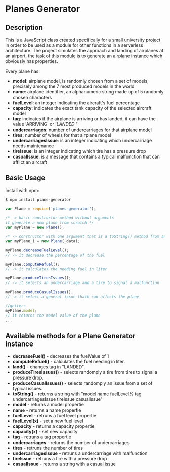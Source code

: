# Planes Generator

## Description 
This is a JavaScript class created specifically for a small university project in order to be used as a module for other functions in a serverless architecture. 
The project simulates the approach and landing of airplanes at an airport, the task of this module is to generate an airplane instance which obviously has properties.

Every plane has:
  - **model**: airplane model, is randomly chosen from a set of models, precisely among the 7 most produced models in the world
  - **name**: airplane identifier, an alphanumeric string made up of 5 randomly chosen characters
  - **fuelLevel**: an integer indicating the aircraft's fuel percentage
  - **capacity**: indicates the exact tank capacity of the selected aircraft model
  - **tag**: indicates if the airplane is arriving or has landed, it can have the value 'ARRIVING' or '_LANDED_ "
  - **undercarriages**: number of undercarriages for that airplane model
  - **tires**: number of wheels for that airplane model
  - **undercarriagesIssue**: is an integer indicating which undercarriage needs maintenance
  - **tireIssue**: is an integer indicating which tire has a pressure drop
  - **casualIssue**: is a message that contains a typical malfunction that can afflict an aircraft

## Basic Usage
Install with npm:
```bash
$ npm install plane-generator
```

```javascript
var Plane = require('planes-gemerator');

/* -> basic constructor method without arguments
it generate a new plane from scratch */
var myPlane = new Plane();

/* -> constructor with one argument that is a toString() method from another Plane object, it needs in order to recreate a Plane object at different endpoints in the serverless architecture */
var myPlane_1 = new Plane(_data);

myPlane.decreaseFuelLevel();
// -> it decrease the percentage of the fuel

myPlane.computeRefuel();
// -> it calculates the needing fuel in liter

myPlane.produceTiresIssues();
// -> it selects an undercarriage and a tire to signal a malfunction

myPlane.produceCasualIssues();
// -> it select a general issue thath can affects the plane

//getters
myPlane.model;
// it returns the model value of the plane
...
```

## Available methods for a  Plane Generator instance
- **decreaseFuel()** - decreases the fuelValue of 1
- **computeRefuel()** - calculates the fuel needing in liter.
- **land()** - changes tag in "LANDED".
- **produceTiresIssues()** - selects randomply a tire from tires to signal a pressure drop.
- **produceCasualIssues()** - selects randomply an issue from a set of typical issues.
- **toString()** - returns a string with "model name fuelLevel% tag undercarriagesIssue tireIssue casualIssue"
- **model** - returns a model propertie
- **name** - returns a name propertie
- **fuelLevel** - retruns a fuel level propertie
- **fuelLevel(x)** - set a new fuel level
- **capacity** - returns a capacity propertie
- **capacity(x)** - set new capacity
- **tag** - retruns a tag propertie
- **undercarriages** - returns the number of undercarriages
- **tires** - retruns the number of tires
- **undercarriagesIssue** - retruns a undercarriage with malfunction
- **tireIssue** - retruns a tire with a pressure drop
- **casualIssue** - returns a string with a casual issue